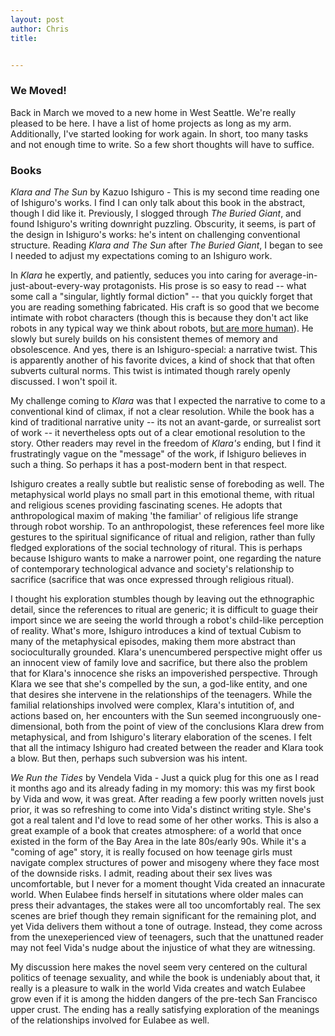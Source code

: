 ```yaml
---
layout: post
author: Chris
title: 


---
```


### We Moved!

Back in March we moved to a new home in West Seattle.  We're really pleased to be here.  I have a list of home projects as long as my arm.  Additionally, I've started looking for work again.  In short, too many tasks and not enough time to write.  So a few short thoughts will have to suffice.

### Books

*Klara and The Sun* by Kazuo Ishiguro - This is my second time reading one of Ishiguro's works.  I find I can only talk about this book in the abstract, though I did like it.  Previously, I slogged through *The Buried Giant*, and found Ishiguro's writing downright puzzling.  Obscurity, it seems, is part of the design in Ishiguro's works: he's intent on challenging conventional structure.  Reading *Klara and The Sun* after *The Buried Giant*, I began to see I needed to adjust my expectations coming to an Ishiguro work.

In *Klara* he expertly, and patiently, seduces you into caring for average-in-just-about-every-way protagonists.  His prose is so easy to read -- what some call a "singular, lightly formal diction" -- that you quickly forget that you are reading something fabricated.  His craft is so good that we become intimate with robot characters (though this is because they don't act like robots in any typical way we think about robots, [but are more human](https://www.lrb.co.uk/the-paper/v43/n06/thomas-jones/oh-you-darling-robot)).  He slowly but surely builds on his consistent themes of memory and obsolescence.  And yes, there is an Ishiguro-special: a narrative twist.  This is apparently another of his favorite dvices, a kind of shock that  that often subverts cultural norms.  This twist is intimated though rarely openly discussed.  I won't spoil it.  

My challenge coming to *Klara* was that I expected the narrative to come to a conventional kind of climax, if not a clear resolution.  While the book has a kind of traditional narrative unity -- its not an avant-garde, or surrealist sort of work -- it nevertheless opts out of a clear emotional resolution to the story.  Other readers may revel in the freedom of *Klara's* ending, but I find it frustratingly vague on the "message" of the work, if Ishiguro believes in such a thing.  So perhaps it has a post-modern bent in that respect.

Ishiguro creates a really subtle but realistic sense of foreboding as well.  The metaphysical world plays no small part in this emotional theme, with ritual and religious scenes providing fascinating scenes.  He adopts that anthropological maxim of making 'the familiar' of religious life strange through robot worship.  To an anthropologist, these references feel more like gestures to the spiritual significance of ritual and religion, rather than fully fledged explorations of the social technology of ritural.  This is perhaps because Ishiguro wants to make a narrower point, one regarding the nature of contemporary technological advance and society's relationship to sacrifice (sacrifice that was once expressed through religious ritual).  

I thought his exploration stumbles though by leaving out the ethnographic detail, since the references to ritual are generic; it is difficult to guage their import since we are seeing the world through a robot's child-like perception of reality. What's more, Ishiguro introduces a kind of textual Cubism to many of the metaphysical episodes, making them more abstract than socioculturally grounded.  Klara's unencumbered perspective might offer us an innocent view of family love and sacrifice, but there also the problem that for Klara's innocence she risks an impoverished perspective.  Through Klara we see that she's compelled by the sun, a god-like entity, and one that desires she intervene in the relationships of the teenagers.  While the familial relationships involved were complex, Klara's intutition of, and actions based on, her encounters with the Sun seemed incongruously one-dimensional, both from the point of view of the conclusions Klara drew from metaphysical, and from Ishiguro's literary elaboration of the scenes.  I felt that all the intimacy Ishiguro had created between the reader and Klara took a blow.  But then, perhaps such subversion was his intent.

*We Run the Tides* by Vendela Vida - Just a quick plug for this one as I read it months ago and its already fading in my momory: this was my first book by Vida and wow, it was great.  After reading a few poorly written novels just prior, it was so refreshing to come into Vida's distinct writing style.  She's got a real talent and I'd love to read some of her other works.  This is also a great example of a book that creates atmosphere: of a world that once existed in the form of the Bay Area in the late 80s/early 90s.  While it's a "coming of age" story, it is really focused on how teenage girls must navigate complex structures of power and misogeny where they face most of the downside risks.  I admit, reading about their sex lives was uncomfortable, but I never for a moment thought Vida created an innacurate world.  When Eulabee finds herself in situtations where older males can press their advantages, the stakes were all too uncomfortably real.  The sex scenes are brief though they remain significant for the remaining plot, and yet Vida delivers them without a tone of outrage.  Instead, they come across from the unexeperienced view of teenagers, such that the unattuned reader may not feel Vida's nudge about the injustice of what they are witnessing.  

My discussion here makes the novel seem very centered on the cultural politics of teenage sexuality, and while the book is undeniably about that, it really is a pleasure to walk in the world Vida creates and watch Eulabee grow even if it is among the hidden dangers of the pre-tech San Francisco upper crust.  The ending has a really satisfying exploration of the meanings of the relationships involved for Eulabee as well.